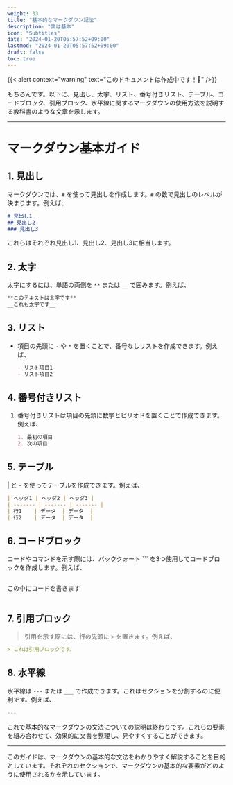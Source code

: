 ```yaml
---
weight: 33
title: "基本的なマークダウン記法"
description: "実は基本"
icon: "Subtitles"
date: "2024-01-20T05:57:52+09:00"
lastmod: "2024-01-20T05:57:52+09:00"
draft: false
toc: true
---
```


{{< alert context="warning" text="このドキュメントは作成中です！👷" />}}

もちろんです。以下に、見出し、太字、リスト、番号付きリスト、テーブル、コードブロック、引用ブロック、水平線に関するマークダウンの使用方法を説明する教科書のような文章を示します。

---

# マークダウン基本ガイド

## 1. 見出し

マークダウンでは、`#` を使って見出しを作成します。`#` の数で見出しのレベルが決まります。例えば、

```markdown
# 見出し1
## 見出し2
### 見出し3
```

これらはそれぞれ見出し1、見出し2、見出し3に相当します。

## 2. 太字

太字にするには、単語の両側を `**` または `__` で囲みます。例えば、

```markdown
**このテキストは太字です**
__これも太字です__
```

## 3. リスト

- 項目の先頭に `-` や `*` を置くことで、番号なしリストを作成できます。例えば、

  ```markdown
  - リスト項目1
  - リスト項目2
  ```

## 4. 番号付きリスト

1. 番号付きリストは項目の先頭に数字とピリオドを置くことで作成できます。例えば、

   ```markdown
   1. 最初の項目
   2. 次の項目
   ```

## 5. テーブル

| と - を使ってテーブルを作成できます。例えば、

```markdown
| ヘッダ1 | ヘッダ2 | ヘッダ3 |
| ------- | ------- | ------- |
| 行1    | データ  | データ  |
| 行2    | データ  | データ  |
```

## 6. コードブロック

コードやコマンドを示す際には、バッククォート ``` を3つ使用してコードブロックを作成します。例えば、

```markdown
```
この中にコードを書きます
```
```

## 7. 引用ブロック

> 引用を示す際には、行の先頭に `>` を置きます。例えば、

```markdown
> これは引用ブロックです。
```

## 8. 水平線

水平線は `---` または `___` で作成できます。これはセクションを分割するのに便利です。例えば、

```markdown
---
```

これで基本的なマークダウンの文法についての説明は終わりです。これらの要素を組み合わせて、効果的に文書を整理し、見やすくすることができます。

--- 

このガイドは、マークダウンの基本的な文法をわかりやすく解説することを目的としています。それぞれのセクションで、マークダウンの基本的な要素がどのように使用されるかを示しています。